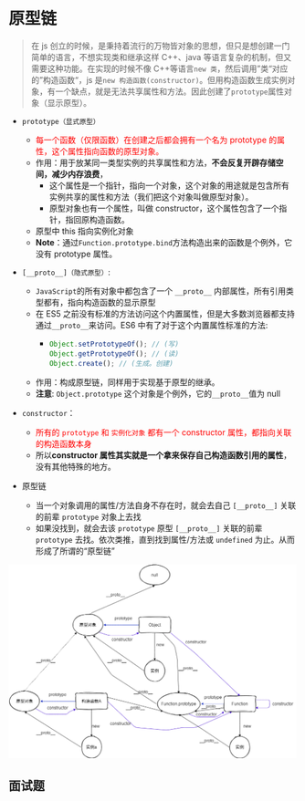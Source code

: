 # 原型链
> 在 js 创立的时候，是秉持着流行的万物皆对象的思想，但只是想创建一门简单的语言，不想实现类和继承这样 C++、java 等语言复杂的机制，但又需要这种功能。在实现的时候不像 C++等语言`new 类`，然后调用”类“对应的”构造函数“，js 是`new 构造函数(constructor)`。但用构造函数生成实例对象，有一个缺点，就是无法共享属性和方法。因此创建了`prototype`属性对象（显示原型）。

- `prototype（显式原型）`

  - <span style="color: red;">每一个函数（仅限函数）在创建之后都会拥有一个名为 prototype 的属性，这个属性指向函数的原型对象。</span>
  - 作用：用于放某同一类型实例的共享属性和方法，**不会反复开辟存储空间，减少内存浪费**，
    - 这个属性是一个指针，指向一个对象，这个对象的用途就是包含所有实例共享的属性和方法（我们把这个对象叫做原型对象）。
    - 原型对象也有一个属性，叫做 constructor，这个属性包含了一个指针，指回原构造函数。
  - 原型中 this 指向实例化对象
  - **Note**：通过`Function.prototype.bind`方法构造出来的函数是个例外，它没有 prototype 属性。

- `[__proto__]（隐式原型）`:
  - `JavaScript`的所有对象中都包含了一个 `__proto__` 内部属性，所有引用类型都有，指向构造函数的显示原型
  - 在 ES5 之前没有标准的方法访问这个内置属性，但是大多数浏览器都支持通过`__proto__`来访问。ES6 中有了对于这个内置属性标准的方法:
    - ```js
      Object.setPrototypeOf(); // (写)
      Object.getPrototypeOf(); // (读)
      Object.create(); // (生成。创建)
      ```
  - 作用：构成原型链，同样用于实现基于原型的继承。
  - **注意**: `Object.prototype` 这个对象是个例外，它的`__proto__`值为 null

- `constructor`：
  - <span style="color: red;">所有的 `prototype` 和 `实例化对象` 都有一个 constructor 属性，都指向关联的构造函数本身</span>
  - 所以**constructor 属性其实就是一个拿来保存自己构造函数引用的属性**，没有其他特殊的地方。

- 原型链
  - 当一个对象调用的属性/方法自身不存在时，就会去自己 `[__proto__]` 关联的前辈 `prototype` 对象上去找
  - 如果没找到，就会去该 `prototype` 原型 `[__proto__]` 关联的前辈 `prototype` 去找。依次类推，直到找到属性/方法或 `undefined` 为止。从而形成了所谓的“原型链”

![原型链](./asset/原型链.png)

## 面试题

<run-script codePath="knowledge-lib/js/js机制/原型链/questions/f1.js">
</run-script>

<run-script codePath="knowledge-lib/js/js机制/原型链/questions/f2.js">
</run-script>

<run-script codePath="knowledge-lib/js/js机制/原型链/questions/f3.js">
</run-script>




